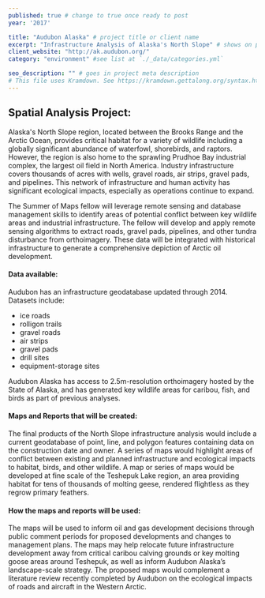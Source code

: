 ```yaml
---
published: true # change to true once ready to post
year: '2017'

title: "Audubon Alaska" # project title or client name
excerpt: "Infrastructure Analysis of Alaska's North Slope" # shows on project list page
client_website: "http://ak.audubon.org/"
category: "environment" #see list at `./_data/categories.yml`

seo_description: "" # goes in project meta description
# This file uses Kramdown. See https://kramdown.gettalong.org/syntax.html for syntax
---
```


## Spatial Analysis Project:
Alaska's North Slope region, located between the Brooks Range and the Arctic Ocean, provides critical habitat for a variety of wildlife including a globally significant abundance of waterfowl, shorebirds, and raptors. However, the region is also home to the sprawling Prudhoe Bay industrial complex, the largest oil field in North America. Industry infrastructure covers thousands of acres with wells, gravel roads, air strips, gravel pads, and pipelines. This network of infrastructure and human activity has significant ecological impacts, especially as operations continue to expand.

The Summer of Maps fellow will leverage remote sensing and database management skills to identify areas of potential conflict between key wildlife areas and industrial infrastructure. The fellow will develop and apply remote sensing algorithms to extract roads, gravel pads, pipelines, and other tundra disturbance from orthoimagery. These data will be integrated with historical infrastructure to generate a comprehensive depiction of Arctic oil development.

#### Data available:
Audubon has an infrastructure geodatabase updated through 2014. Datasets include:
- ice roads
- rolligon trails
- gravel roads
- air strips
- gravel pads
- drill sites
- equipment-storage sites

Audubon Alaska has access to 2.5m-resolution orthoimagery hosted by the State of Alaska, and has generated key wildlife areas for caribou, fish, and birds as part of previous analyses.

#### Maps and Reports that will be created:
The final products of the North Slope infrastructure analysis would include a current geodatabase of point, line, and polygon features containing data on the construction date and owner. A series of maps would highlight areas of conflict between existing and planned infrastructure and ecological impacts to habitat, birds, and other wildlife. A map or series of maps would be developed at fine scale of the Teshepuk Lake region, an area providing habitat for tens of thousands of molting geese, rendered flightless as they regrow primary feathers.

#### How the maps and reports will be used:
The maps will be used to inform oil and gas development decisions through public comment periods for proposed developments and changes to management plans. The maps may help relocate future infrastructure development away from critical caribou calving grounds or key molting goose areas around Teshepuk, as well as inform Audubon Alaska’s landscape-scale strategy. The proposed maps would complement a literature review recently completed by Audubon on the ecological impacts of roads and aircraft in the Western Arctic.

